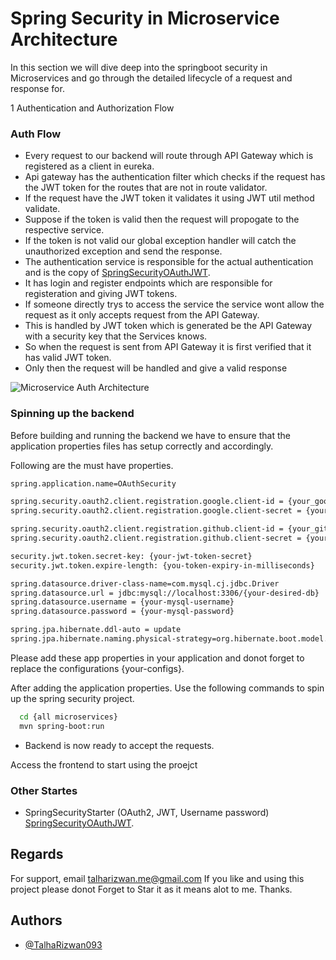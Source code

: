 # Spring Security in Microservice Architecture

In this section we will dive deep into the springboot security in Microservices and go through the detailed lifecycle of a request and response for.

1 Authentication and Authorization Flow

### Auth Flow

- Every request to our backend will route through API Gateway which is registered as a client in eureka.
- Api gateway has the authentication filter which checks if the request has the JWT token for the routes that are not in route validator.
- If the request have the JWT token it validates it using JWT util method validate.
- Suppose if the token is valid then the request will propogate to the respective service.
- If the token is not valid our global exception handler will catch the unauthorized exception and send the response.
- The authentication service is responsible for the actual authentication and is the copy of [SpringSecurityOAuthJWT](https://github.com/TalhaRizwan093/Springboot-Security-Starter-OAuth-JWT "repo").
- It has login and register endpoints which are responsible for registeration and giving JWT tokens.
- If someone directly trys to access the service the service wont allow the request as it only accepts request from the API Gateway.
- This is handled by JWT token which is generated be the API Gateway with a security key that the Services knows.
- So when the request is sent from API Gateway it is first verified that it has valid JWT token.
- Only then the request will be handled and give a valid response

![Microservice Auth Architecture](https://github.com/user-attachments/assets/1a002306-3f24-4d29-8868-3b0e2e304d09)

### Spinning up the backend

Before building and running the backend we have to ensure that the application properties files has setup correctly and accordingly.

Following are the must have properties.

```bash
spring.application.name=OAuthSecurity

spring.security.oauth2.client.registration.google.client-id = {your_google_client_id}
spring.security.oauth2.client.registration.google.client-secret = {your_google_client_secret}

spring.security.oauth2.client.registration.github.client-id = {your_github_client_id}
spring.security.oauth2.client.registration.github.client-secret = {your_github_client_secret}

security.jwt.token.secret-key: {your-jwt-token-secret}
security.jwt.token.expire-length: {you-token-expiry-in-milliseconds}

spring.datasource.driver-class-name=com.mysql.cj.jdbc.Driver
spring.datasource.url = jdbc:mysql://localhost:3306/{your-desired-db}
spring.datasource.username = {your-mysql-username}
spring.datasource.password = {your-mysql-password}

spring.jpa.hibernate.ddl-auto = update
spring.jpa.hibernate.naming.physical-strategy=org.hibernate.boot.model.naming.PhysicalNamingStrategyStandardImpl
```

Please add these app properties in your application and donot forget to replace the configurations {your-configs}.

After adding the application properties. Use the following commands to spin up the spring security project.

```bash
  cd {all microservices}
  mvn spring-boot:run
```

- Backend is now ready to accept the requests.

Access the frontend to start using the proejct

### Other Startes

- SpringSecurityStarter (OAuth2, JWT, Username password) [SpringSecurityOAuthJWT](https://github.com/TalhaRizwan093/Springboot-Security-Starter-OAuth-JWT "repo").

## Regards

For support, email talharizwan.me@gmail.com
If you like and using this project please donot Forget to Star it as it means alot to me. Thanks.

## Authors

- [@TalhaRizwan093](https://www.github.com/TalhaRizwan093)
